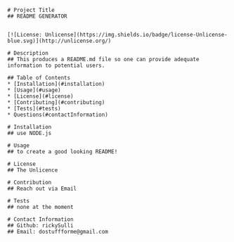 
    # Project Title
    ## README GENERATOR


    [![License: Unlicense](https://img.shields.io/badge/license-Unlicense-blue.svg)](http://unlicense.org/)

    # Description
    ## This produces a README.md file so one can provide adequate information to potential users.

    ## Table of Contents
    * [Installation](#installation)
    * [Usage](#usage)
    * [License](#license)
    * [Contributing](#contributing)
    * [Tests](#tests)
    * Questions(#contactInformation)

    # Installation
    ## use NODE.js
    
    # Usage
    ## to create a good looking README! 

    # License
    ## The Unlicence

    # Contribution
    ## Reach out via Email

    # Tests
    ## none at the moment

    # Contact Information
    ## Github: rickySulli
    ## Email: dostuffforme@gmail.com
  